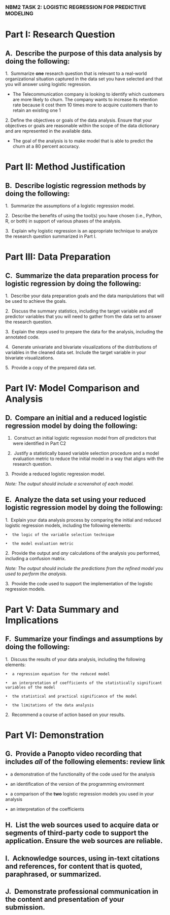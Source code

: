 
### NBM2 TASK 2: LOGISTIC REGRESSION FOR PREDICTIVE MODELING
# **Part I: Research Question**

## A.  Describe the purpose of this data analysis by doing the following:

1.  Summarize **one** research question that is relevant to a real-world organizational situation captured in the data set you have selected and that you will answer using logistic regression.
-  The Telecommunication company is looking to identify which customers are more likely to churn. The company wants to increase its retention rate because it cost them 10 times more to acquire customers than to retain an existing one 1    

2. Define the objectives or goals of the data analysis. Ensure that your objectives or goals are reasonable within the scope of the data dictionary and are represented in the available data.
- The goal of the analysis is to make model that is able to predict the churn at a 80 percent accuracy. 
  

# **Part II: Method Justification**

## B.  Describe logistic regression methods by doing the following:

1.  Summarize the assumptions of a logistic regression model.

2.  Describe the benefits of using the tool(s) you have chosen (i.e., Python, R, or both) in support of various phases of the analysis.

3.  Explain why logistic regression is an appropriate technique to analyze the research question summarized in Part I.

  

# **Part III: Data Preparation**

## C.  Summarize the data preparation process for logistic regression by doing the following:

1.  Describe your data preparation goals and the data manipulations that will be used to achieve the goals.

2.  Discuss the summary statistics, including the target variable and _all_ predictor variables that you will need to gather from the data set to answer the research question.

3.  Explain the steps used to prepare the data for the analysis, including the annotated code.

4.  Generate univariate and bivariate visualizations of the distributions of variables in the cleaned data set. Include the target variable in your bivariate visualizations.

5.  Provide a copy of the prepared data set.

  

# **Part IV: Model Comparison and Analysis**

## D.  Compare an initial and a reduced logistic regression model by doing the following:

1.  Construct an initial logistic regression model from _all_ predictors that were identified in Part C2

2.  Justify a statistically based variable selection procedure and a model evaluation metric to reduce the initial model in a way that aligns with the research question.

3.  Provide a reduced logistic regression model.

_Note: The output should include a screenshot of each model._

## E.  Analyze the data set using your reduced logistic regression model by doing the following:

1.  Explain your data analysis process by comparing the initial and reduced logistic regression models, including the following elements:

	•  the logic of the variable selection technique

	•  the model evaluation metric

2.  Provide the output and _any_ calculations of the analysis you performed, including a confusion matrix.

_Note: The output should include the predictions from the refined model you used to perform the analysis._ 

3.  Provide the code used to support the implementation of the logistic regression models.

  

# **Part V: Data Summary and Implications**

## F.  Summarize your findings and assumptions by doing the following:

1.  Discuss the results of your data analysis, including the following elements:

	•  a regression equation for the reduced model

	•  an interpretation of coefficients of the statistically significant variables of the model

	•  the statistical and practical significance of the model

	•  the limitations of the data analysis

2.  Recommend a course of action based on your results.

  

# **Part VI: Demonstration**

## G.  Provide a Panopto video recording that includes _all_ of the following elements: review link

•  a demonstration of the functionality of the code used for the analysis

•  an identification of the version of the programming environment

•  a comparison of the **two** logistic regression models you used in your analysis

•  an interpretation of the coefficients

## H.  List the web sources used to acquire data or segments of third-party code to support the application. Ensure the web sources are reliable.

## I.  Acknowledge sources, using in-text citations and references, for content that is quoted, paraphrased, or summarized.

## J.  Demonstrate professional communication in the content and presentation of your submission.